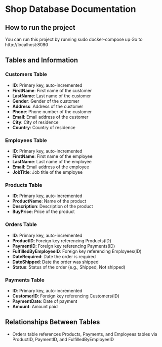# Shop Database Documentation

## How to run the project
You can run this project by running sudo docker-compose up
Go to http://localhost:8080

## Tables and Information

### Customers Table
- **ID**: Primary key, auto-incremented
- **FirstName**: First name of the customer
- **LastName**: Last name of the customer
- **Gender**: Gender of the customer
- **Address**: Address of the customer
- **Phone**: Phone number of the customer
- **Email**: Email address of the customer
- **City**: City of residence
- **Country**: Country of residence

### Employees Table
- **ID**: Primary key, auto-incremented
- **FirstName**: First name of the employee
- **LastName**: Last name of the employee
- **Email**: Email address of the employee
- **JobTitle**: Job title of the employee

### Products Table
- **ID**: Primary key, auto-incremented
- **ProductName**: Name of the product
- **Description**: Description of the product
- **BuyPrice**: Price of the product

### Orders Table
- **ID**: Primary key, auto-incremented
- **ProductID**: Foreign key referencing Products(ID)
- **PaymentID**: Foreign key referencing Payments(ID)
- **FulfilledByEmployeeID**: Foreign key referencing Employees(ID)
- **DateRequired**: Date the order is required
- **DateShipped**: Date the order was shipped
- **Status**: Status of the order (e.g., Shipped, Not shipped)

### Payments Table
- **ID**: Primary key, auto-incremented
- **CustomerID**: Foreign key referencing Customers(ID)
- **PaymentDate**: Date of payment
- **Amount**: Amount paid

## Relationships Between Tables
- Orders table references Products, Payments, and Employees tables via ProductID, PaymentID, and FulfilledByEmployeeID

